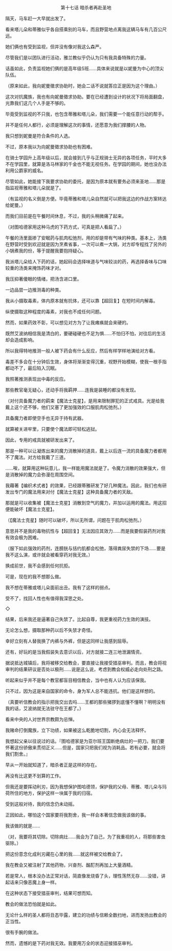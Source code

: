<p align="center">第十七话 暗杀者再赴圣地</p>

隔天，马车赶一大早就出发了。

看来塔儿朵和蒂雅似乎各自搭乘别的马车，而且野营地点离我这辆马车有几百公尺远。

她们俩也有受到监视，但并没有像对我这么森严。

尽管我们是以团队进行活动，雅兰教似乎仍认为只有我具备特殊的力量。

话虽如此，负责监视她们俩的是高年级S班……具体来说就是以妮曼为中心的顶尖队伍。

（原来如此，我向妮曼徵求协助时，她会二话不说就答应正是因为这个理由。）

这次对抗魔族，我也有向妮曼徵求协助。要在已经遭到设计的状况下将局面翻盘，光靠我们这几个人手是不够的。

毕竟受到监视的不只我，也包含蒂雅和塔儿朵，我们需要一个能任意行动的帮手。

并不是任何人都行，必须是理解这次的事情，还愿意为我们撑腰的人物。

我只想到妮曼是符合条件的人选。

不过，原本我以为向妮曼徵求协助也有困难。

在骑士学园升上高年级以后，就会接到几乎与正规骑士无异的各项任务，平时大多不在学园里，就算是洛马林家的千金也不能无视任务。在学园的期间，她也没办法利用公爵家的威名。

尽管如此，她能接下我要求协助的委托，是因为原本就有要务必须来圣地……那是指监视蒂雅和塔儿朵就是了。

（有监视的名义倒是方便。毕竟蒂雅和塔儿朵自然就可以把我这边的作战方案转达给妮曼。）

而我们目前是在午餐时间休息，不过，我的头稍微痛了起来。

（对图哈德家用这种马虎的下药方式，可真是把人看扁了。）

午餐的汤里面掺了安眠药与肌肉松弛剂，用的却是带有气味的种类。基本上，汤类在野营时受到欢迎就是因为烹煮省事，一次可以煮一大锅，对方却专程找了另外的小锅煮我的份，等于提醒我要抱持疑心。

我派塔儿朵给人下药的话，她起码会选择味道与气味较淡的药，再选择香味与口味较重的汤类来掩饰药味才对。

我压抑著傻眼的情绪，把汤含进口里。

一边品尝一边推测毒的种类。

我从小摄取毒素，体内原本就有抗体，还可以靠【超回复】在短时间内解毒。

纵使摄取这种程度的毒素，对我也不成任何问题。

然而，如果药效不彰，可以想见对方为了让我瘫痪就会来硬的。

既然艾波纳相信我是清白的，要硬碰硬也不足为惧……不怕归不怕，对往后的生活却会造成影响。

所以我得特地推测一般人被下药会有什么反应，然后有样学样地演给对方看。

毒差不多会在十分钟后生效，身体将渐渐变得沉重，视野开始模糊，使我一根手指都动不了，最后陷入沉眠。

我照著推测表现出中毒的反应。

那些教官毫无疑心，还动手将我羁押……连我是装睡的都没有发现。

（对付具备魔力者的羁束【魔法士克星】，是用来限制罪犯的正式戒具。光是给我戴上这个还不够，他们又塞了更加强效的口服肌肉松弛剂。）

具备魔力者即使空手也无异于持有武器。

就算被关进牢里，只要使个魔法即可轻松逃狱。

因此，专用的戒具就被研发出来了。

那是一种可以让凝炼出来的魔力消散掉的道具，戴上以后连一流的具备魔力者都用不了魔法。对方给我戴了三道。

……唉，就算用这种玩意儿，我一样能用魔法就是了。令魔力消散的效果强大，但是消散掉的魔力会弥漫在周围空间。

我藉著【编织术式者】的效果，已经跟蒂雅研发了好几种魔法。因此，我们也有研发出专门的魔法用来对付【魔法士克星】这种具备魔力者的天敌。

那就是可以收集被【魔法士克星】消散到空气的魔力，并加以运用的魔法。用这招便能破坏【魔法士克星】。

（【魔法士克星】随时可以破坏，所以无所谓，问题在于肌肉松弛剂。）

意思并不是我的毒物抗性与【超回复】无法因应其效力……而是我要假装药剂对我有效会极为困难。

（服下如此强效的药剂，连膀胱与括约肌都会松弛，落得粪尿失禁的下场……要是我不这么演，或许就会被看穿药对我无效。）

换成前世，我不会感到任何抗拒。

可是，现在的我不想那么做。

我不想在蒂雅或塔儿朵面前出丑。我有了这样的弱点。

受不了，找回人性也有值得我深思之处。

◇

结果，后来我还是逼著自己失禁了。比起自尊，我更重视药力生效的演技。

无论怎么想，摄取那种药以后不失禁才奇怪。

幸好立刻有人替我换了内裤与外裤，但是这同样让我感到屈辱。

还有，好玩的是当我假装失去意识以后，对方就接二连三地泄漏情资。

据说抵达城镇后，我将被移交给教会，要直接让我接受猎巫审判。而且，教会将视审判的结果研议是否处以极刑……说是这么说，考虑到教会权威必走向处刑之路。

听起来似乎并不是每个教官都盲目相信教会，当中也有人认为应该保我。

只不过，因为这是来自国家的命令，身为军人总不能违抗。他们是这样想的。

（真要听信教会的指示把我交出去吗……王都的那些猪猡到底懂不懂啊？明明没有我的话，艾波纳就无法驻守在王都了。）

看来中央的人对世界宗教颇为忌惮。

我赌命打倒魔族，立下功绩，如果被这么乾脆地切割，内心会无法释怀。

我想起父亲以往说过的话。『图哈德家是为亚尔班王国断绝病灶的一把刀。我们要怀著这份骄傲来贯彻正义……但是，国家只把我们视为消耗品。若有必要，就会将我们割舍。』

早从一开始就知道了，暗杀者正是这样的存在。

再没有比这更不划算的工作。

但我还是要挥动利刃，因为我想保护图哈德领，保护我的父母、蒂雅、塔儿朵与玛荷所住的地方，保护这样一块属于我的归宿。

受到这般对待，我的信念仍未动摇。

正因如此，哪怕这个国家要将我割舍，我一样会本著信念做我该做的事。

我该做的就是……

（对，我要将其切除。切除病灶……我会为了自己，为了我重视的人，将那些害虫驱除。）

把这份意念化成利刃藏在心里的我……就这样被交给教会了。

我在教会又被注射了其他药物，兴奋剂、酩酊剂再加上大量酒精。

若是常人，根本没办法正常对话，简直像发烧昏了头，理性荡然无存……没错，讲起话来只像恶魔上身一样。

在这种状态下接受猎巫审判，结果可想而知。

教会的做法恐怕就是如此。

无论什么样的圣人都将丑态毕露，建立的功绩与信赖全数扫地，进而发扬出教会的正当性。

很有手腕的做法。

然而，遗憾的是下药对我无效。我要用万全的状态迎接猎巫审判。

